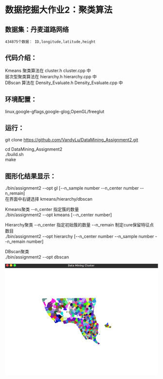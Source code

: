 数据挖掘大作业2：聚类算法
==========================
数据集：丹麦道路网络
-------
	434875个数据： ID,longitude,latitude,height
代码介绍：
-------
Kmeans 聚类算法在 cluster.h cluster.cpp 中 <br>
层次型聚类算法在 hierarchy.h hierarchy.cpp 中<br>
DBscan 算法在 Density_Evaluate.h Density_Evaluate.cpp 中<br>

环境配置：
-------
linux,google-gflags,google-glog,OpenGL/freeglut

运行：
-------
git clone https://github.com/VandyLu/DataMining_Assignment2.git<br>

cd DataMining_Assignment2<br>
./build.sh<br>
make<br>

图形化结果显示：
-------
./bin/assignment2 --opt gl [--n_sample number --n_center number --n_remain]<br>
在界面中右键选择 kmeans/hierarchy/dbscan<br>


Kmeans聚类 --n_center 指定簇的数量<br>
./bin/assignment2 --opt kmeans [--n_center number]<br>

Hierarchy聚类 --n_center 指定初始簇的数量 --n_remain 制定cure保留特征点数目<br>
./bin/assignment2 --opt hierarchy [--n_center number --n_sample number --n_remain number]<br>

DBscan聚类<br>
./bin/assignment2 --opt dbscan

![kmeans](https://github.com/VandyLu/DataMining_Assignment2/blob/master/kmeans_example.png)
